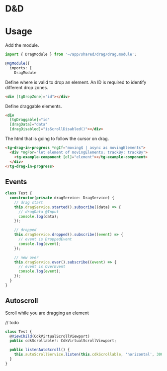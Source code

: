 # D&D

# Usage

Add the module.

```ts
import { DragModule } from '~/app/shared/drag/drag.module';

@NgModule({
  imports: [
    DragModule
```

Define where is valid to drop an element. An ID is required to identify different drop zones.

```html
<div [tgDropZone]="id"></div>
```

Define draggable elements.

```html
<div
  [tgDraggable]="id"
  [dragData]="data"
  [dragDisabled]="isScrollDisabled()"></div>
```

The html that is going to follow the cursor on drag.

```html
<tg-drag-in-progress *ngIf="moving$ | async as movingElements">
  <div *ngFor="let element of movingElements; trackBy: trackBy">
    <tg-example-component [el]="element"></tg-example-component>
  </div>
</tg-drag-in-progress>
```

## Events

```ts
class Test {
  constructor(private dragService: DragService) {
    // drag start
    this.dragService.started().subscribe((data) => {
      // dragData @Input
      console.log(data);
    });

    // dropped
    this.dragService.dropped().subscribe((event) => {
      // event is DroppedEvent
      console.log(event);
    });

    // new over
    this.dragService.over().subscribe((event) => {
      // event is OverEvent
      console.log(event);
    });
  }
}
```

## Autoscroll

Scroll while you are dragging an element

// todo

```ts
class Test {
  @ViewChild(CdkVirtualScrollViewport)
  public cdkScrollable!: CdkVirtualScrollViewport;

  public listenAutoScroll() {
    this.autoScrollService.listen(this.cdkScrollable, 'horizontal', 300, 1).pipe(untilDestroyed(this)).subscribe();
  }
}
```
